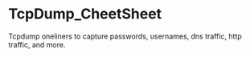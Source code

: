 # TcpDump_CheetSheet
Tcpdump oneliners to capture passwords, usernames, dns traffic, http traffic, and more.
